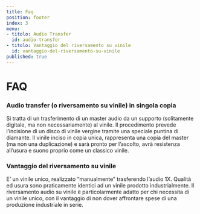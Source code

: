 ```yaml
---
title: Faq
position: footer
index: 3
menu:
- titolo: Audio Transfer
  id: audio-transfer
- titolo: Vantaggio del riversamento su vinile
  id: vantaggio-del-riversamento-su-vinile
published: true
---
```


# FAQ

### Audio transfer (o riversamento su vinile) in singola copia
Si tratta di un trasferimento di un master audio da un supporto (solitamente digitale, ma non necessariamente) al vinile. Il procedimento prevede l’incisione di un disco di vinile vergine tramite una speciale puntina di diamante. Il vinile inciso in copia unica, rappresenta una copia del master (ma non una duplicazione) e sarà pronto per l’ascolto, avrà resistenza all’usura e suono proprio come un classico vinile.

### Vantaggio del riversamento su vinile
E’ un vinile unico, realizzato “manualmente” trasferendo l’audio 1X. Qualità ed usura sono praticamente identici ad un vinile prodotto industrialmente. Il riversamento audio su vinile è particolarmente adatto per chi necessita di un vinile unico, con il vantaggio di non dover affrontare spese di una produzione industriale in serie.

